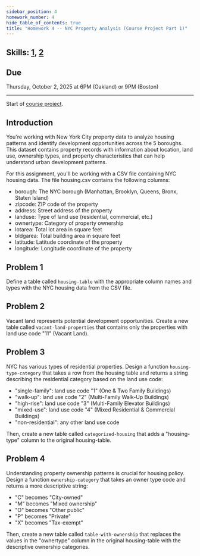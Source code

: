 ```yaml
---
sidebar_position: 4
homework_number: 4
hide_table_of_contents: true
title: "Homework 4 -- NYC Property Analysis (Course Project Part 1)" 
---
```



## Skills: [1](/skills/#(1)), [2](/skills/#(2))

## Due
Thursday, October 2, 2025 at 6PM (Oakland) or 9PM (Boston)

---


Start of [course project](/homework/project).

## Introduction
You're working with New York City property data to analyze housing patterns and identify development opportunities across the 5 boroughs. This dataset contains property records with information about location, land use, ownership types, and property characteristics that can help understand urban development patterns.

For this assignment, you'll be working with a CSV file containing NYC housing data. The file housing.csv contains the following columns: 
- borough: The NYC borough (Manhattan, Brooklyn, Queens, Bronx, Staten Island)
- zipcode: ZIP code of the property
- address: Street address of the property
- landuse: Type of land use (residential, commercial, etc.)
- ownertype: Category of property ownership
- lotarea: Total lot area in square feet
- bldgarea: Total building area in square feet
- latitude: Latitude coordinate of the property
- longitude: Longitude coordinate of the property

## Problem 1
Define a table called `housing-table` with the appropriate column names and types with the NYC housing data from the CSV file.

## Problem 2
Vacant land represents potential development opportunities. Create a new table called `vacant-land-properties` that contains only the properties with land use code "11" (Vacant Land).

## Problem 3
NYC has various types of residential properties. Design a function `housing-type-category` that takes a row from the housing table and returns a string describing the residential category based on the land use code:
- "single-family": land use code "1" (One & Two Family Buildings)
- "walk-up": land use code "2" (Multi-Family Walk-Up Buildings)
- "high-rise": land use code "3" (Multi-Family Elevator Buildings)
- "mixed-use": land use code "4" (Mixed Residential & Commercial Buildings)
- "non-residential": any other land use code

Then, create a new table called `categorized-housing` that adds a "housing-type" column to the original housing-table.

## Problem 4
Understanding property ownership patterns is crucial for housing policy. Design a function `ownership-category` that takes an owner type code and returns a more descriptive string:
- "C" becomes "City-owned"
- "M" becomes "Mixed ownership"
- "O" becomes "Other public"
- "P" becomes "Private"
- "X" becomes "Tax-exempt"

Then, create a new table called `table-with-ownership` that replaces the values in the "ownertype" column in the original housing-table with the descriptive ownership categories.
